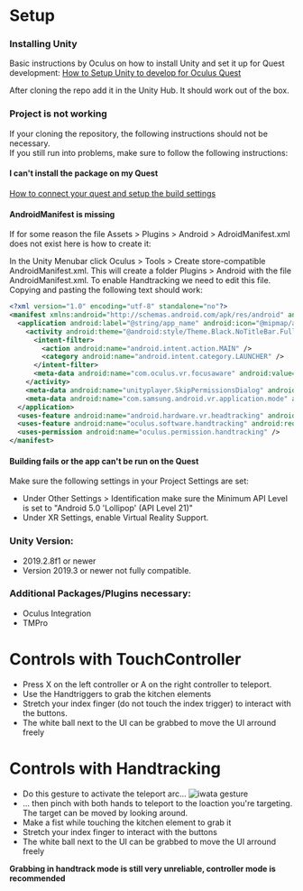 # Setup
### Installing Unity

Basic instructions by Oculus on how to install Unity and set it up for Quest development:
[How to Setup Unity to develop for Oculus Quest](https://developer.oculus.com/documentation/unity/book-unity-gsg/)

After cloning the repo add it in the Unity Hub. It should work out of the box.

### Project is not working

If your cloning the repository, the following instructions should not be necessary.  
If you still run into problems, make sure to follow the following instructions:

#### I can't install the package on my Quest
[How to connect your quest and setup the build settings](https://developer.oculus.com/documentation/unity/unity-enable-device/)

#### AndroidManifest is missing
If for some reason the file Assets > Plugins > Android > AdroidManifest.xml does not exist here is how to create it: 

In the Unity Menubar click Oculus > Tools > Create store-compatible AndroidManifest.xml. This will create a folder Plugins > Android with the file AndroidManifest.xml. To enable Handtracking we need to edit this file. Copying and pasting the following text should work:

```xml
<?xml version="1.0" encoding="utf-8" standalone="no"?>
<manifest xmlns:android="http://schemas.android.com/apk/res/android" android:installLocation="auto">
  <application android:label="@string/app_name" android:icon="@mipmap/app_icon" android:allowBackup="true">
    <activity android:theme="@android:style/Theme.Black.NoTitleBar.Fullscreen" android:configChanges="locale|fontScale|keyboard|keyboardHidden|mcc|mnc|navigation|orientation|screenLayout|screenSize|smallestScreenSize|touchscreen|uiMode" android:launchMode="singleTask" android:name="com.unity3d.player.UnityPlayerActivity" android:excludeFromRecents="true">
      <intent-filter>
        <action android:name="android.intent.action.MAIN" />
        <category android:name="android.intent.category.LAUNCHER" />
      </intent-filter>
      <meta-data android:name="com.oculus.vr.focusaware" android:value="false" />
    </activity>
    <meta-data android:name="unityplayer.SkipPermissionsDialog" android:value="false" />
    <meta-data android:name="com.samsung.android.vr.application.mode" android:value="vr_only" />
  </application>
  <uses-feature android:name="android.hardware.vr.headtracking" android:version="1" android:required="true" />
  <uses-feature android:name="oculus.software.handtracking" android:required="false" />
  <uses-permission android:name="oculus.permission.handtracking" />
</manifest>
```

#### Building fails or the app can't be run on the Quest
Make sure the following settings in your Project Settings are set:
  - Under Other Settings > Identification make sure the Minimum API Level is set to "Android 5.0 'Lollipop' (API Level 21)"
  - Under XR Settings, enable Virtual Reality Support.

### Unity Version: 
  - 2019.2.8f1 or newer
  - Version 2019.3 or newer not fully compatible.

### Additional Packages/Plugins necessary: 
  - Oculus Integration
  - TMPro

# Controls with TouchController
- Press X on the left controller or A on the right controller to teleport.
- Use the Handtriggers to grab the kitchen elements
- Stretch your index finger (do not touch the index trigger) to interact with the buttons.
- The white ball next to the UI can be grabbed to move the UI arround freely

# Controls with Handtracking
- Do this gesture to activate the teleport arc...
![iwata gesture](http://www.legeekretrogaming.com/geekblog/wp-content/uploads/2015/07/directly.png) 
- ... then pinch with both hands to teleport to the loaction you're targeting. The target can be moved by looking around.
- Make a fist while touching the kitchen element to grab it
- Stretch your index finger to interact with the buttons
- The white ball next to the UI can be grabbed to move the UI arround freely

**Grabbing in handtrack mode is still very unreliable, controller mode is recommended**
